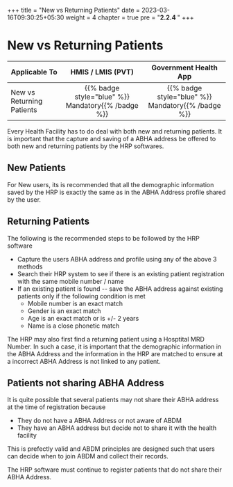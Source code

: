 +++
title = "New vs Returning Patients"
date = 2023-03-16T09:30:25+05:30
weight = 4
chapter = true
pre = "<b>2.2.4 </b>"
+++

# New vs Returning Patients
|  Applicable To                             |   HMIS / LMIS (PVT)  |   Government Health App  |     
|-------------------------------|:----------------------:|:--------------------:|
|   New vs Returning Patients                      |  {{% badge style="blue" %}} Mandatory{{% /badge %}}       |  {{% badge style="blue" %}} Mandatory{{% /badge %}}        |  

Every Health Facility has to do deal with both new and returning patients. It is important that the capture and saving of a ABHA address be offered to both new and returning patients by the HRP softwares.

## New Patients
For New users, its is recommended that all the demographic information saved by the HRP is exactly the same as in the ABHA Address profile shared by the user. 

## Returning Patients

The following is the recommended steps to be followed by the HRP software 

- Capture the users ABHA address and profile using any of the above 3 methods
- Search their HRP system to see if there is an existing patient registration with the same mobile number / name
- If an existing patient is found -- save the ABHA address against existing patients only if the following condition is met 
   - Mobile number is an exact match 
   - Gender is an exact match
   - Age is an exact match or is +/- 2 years 
   - Name is a close phonetic match 

The HRP may also first find a returning patient using a Hosptital MRD Number. In such a case, it is important that the demographic information in the ABHA Address and the information in the HRP are matched to ensure at a incorrect ABHA Address is not linked to any patient. 


## Patients not sharing ABHA Address

It is quite possible that several patients may not share their ABHA address at the time of registration because 

- They do not have a ABHA Address or not aware of ABDM
- They have an ABHA address but decide not to share it with the health facility 

This is prefectly valid and ABDM principles are designed such that users can decide when to join ABDM and collect their records. 

The HRP software must continue to register patients that do not share their ABHA Address.

